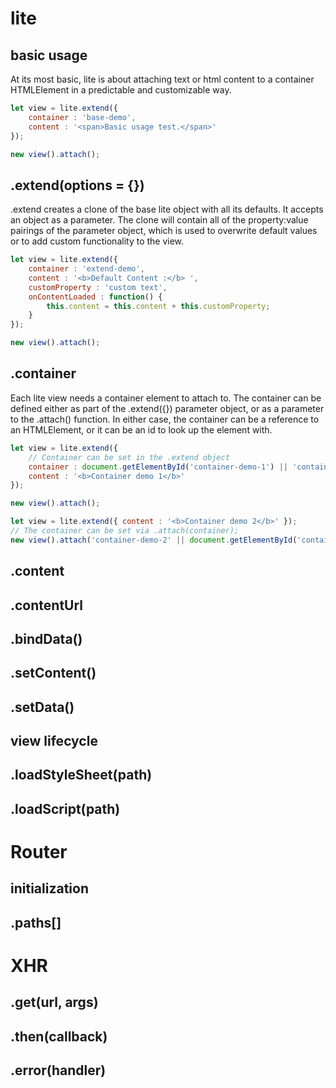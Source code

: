 # lite  

## basic usage
At its most basic, lite is about attaching text or html content to a container HTMLElement in a predictable and customizable way. 

```javascript 
let view = lite.extend({
    container : 'base-demo',
    content : '<span>Basic usage test.</span>'
});

new view().attach();
```
<div id='base-demo'></div>

## .extend(options = {})
.extend creates a clone of the base lite object with all its defaults. It accepts an object as a parameter. The clone will contain all of the property:value pairings of the parameter object, which is used to overwrite default values or to add custom functionality to the view.

```javascript 
let view = lite.extend({
    container : 'extend-demo',
    content : '<b>Default Content :</b> ',
    customProperty : 'custom text',
    onContentLoaded : function() { 
        this.content = this.content + this.customProperty;
    }
});

new view().attach();
```
<div id='extend-demo'></div>


## .container 
Each lite view needs a container element to attach to. The container can be defined either as part of the .extend({}) parameter object, or as a parameter to the .attach() function. In either case, the container can be a reference to an HTMLElement, or it can be an id to look up the element with. 

```javascript
let view = lite.extend({
    // Container can be set in the .extend object
    container : document.getElementById('container-demo-1') || 'container-demo-1',
    content : '<b>Container demo 1</b>'
});

new view().attach();
```
<div id='container-demo-1'></div>


```javascript
let view = lite.extend({ content : '<b>Container demo 2</b>' });
// The container can be set via .attach(container);
new view().attach('container-demo-2' || document.getElementById('container-demo-2'));
```
<div id='container-demo-2'></div>

## .content 


## .contentUrl

## .bindData()

## .setContent()

## .setData()

## view lifecycle

## .loadStyleSheet(path)

## .loadScript(path)



# Router

## initialization

## .paths[]

# XHR

## .get(url, args)

## .then(callback)

## .error(handler)